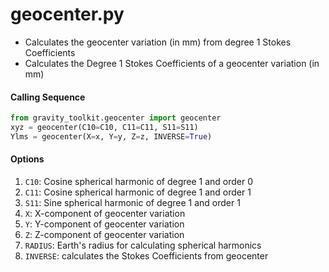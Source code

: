 geocenter.py
============

 - Calculates the geocenter variation (in mm) from degree 1 Stokes Coefficients  
 - Calculates the Degree 1 Stokes Coefficients of a geocenter variation (in mm)  

#### Calling Sequence
```python
from gravity_toolkit.geocenter import geocenter
xyz = geocenter(C10=C10, C11=C11, S11=S11)
Ylms = geocenter(X=x, Y=y, Z=z, INVERSE=True)
```

#### Options
 1. `C10`: Cosine spherical harmonic of degree 1 and order 0  
 2. `C11`: Cosine spherical harmonic of degree 1 and order 1  
 3. `S11`: Sine spherical harmonic of degree 1 and order 1  
 4. `X`: X-component of geocenter variation  
 5. `Y`: Y-component of geocenter variation  
 6. `Z`: Z-component of geocenter variation  
 7. `RADIUS`:  Earth's radius for calculating spherical harmonics
 8. `INVERSE`: calculates the Stokes Coefficients from geocenter
